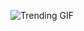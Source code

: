 ![Trending GIF](https://media2.giphy.com/media/v1.Y2lkPThiYjIxNzcyN2dmNWdiMnZzY3UwN3N0aGdtdWFmODdkNnoxazFreGpleTQzYTYxMyZlcD12MV9naWZzX3NlYXJjaCZjdD1n/YQitE4YNQNahy/giphy.gif)
